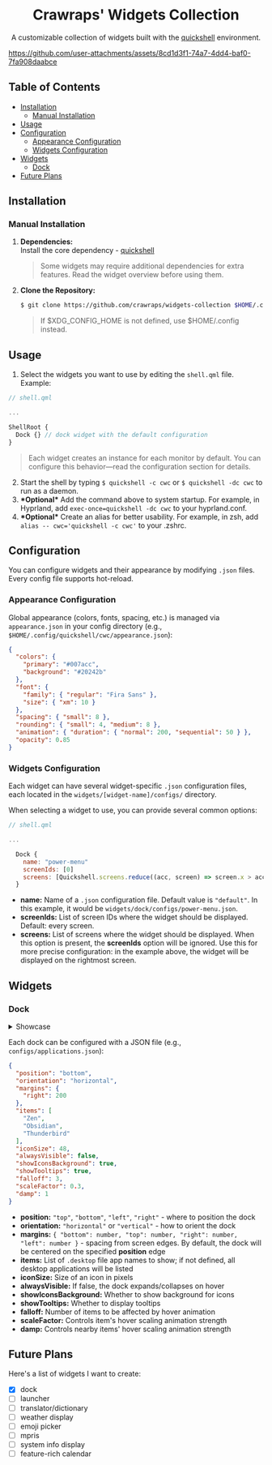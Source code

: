 
<h1 align=center>Crawraps' Widgets Collection</h1>

<div align=center>
  
A customizable collection of widgets built with the [quickshell](https://quickshell.outfoxxed.me/) environment.

</div>

https://github.com/user-attachments/assets/8cd1d3f1-74a7-4dd4-baf0-7fa908daabce

## Table of Contents

- [Installation](#installation)
  - [Manual Installation](#manual-installation)
- [Usage](#usage)
- [Configuration](#configuration)
  - [Appearance Configuration](#appearance-configuration)
  - [Widgets Configuration](#widgets-configuration)
- [Widgets](#widgets)
  - [Dock](#dock)
- [Future Plans](#future-plans)

## Installation

### Manual Installation

1. **Dependencies:**  
   Install the core dependency - [quickshell](https://quickshell.outfoxxed.me/docs/guide/install-setup/)

   > Some widgets may require additional dependencies for extra features. Read the widget overview before using them.

2. **Clone the Repository:**
   ```sh
   $ git clone https://github.com/crawraps/widgets-collection $HOME/.config/quickshell/cwc
   ```

   > If $XDG_CONFIG_HOME is not defined, use $HOME/.config instead.

## Usage

1. Select the widgets you want to use by editing the `shell.qml` file. Example:
```qml
// shell.qml

...

ShellRoot {
  Dock {} // dock widget with the default configuration
}
```

> Each widget creates an instance for each monitor by default. You can configure this behavior—read the configuration section for details.

2. Start the shell by typing `$ quickshell -c cwc` or `$ quickshell -dc cwc` to run as a daemon.
3. **\*Optional\*** Add the command above to system startup. For example, in Hyprland, add `exec-once=quickshell -dc cwc` to your hyprland.conf.
4. **\*Optional\*** Create an alias for better usability. For example, in zsh, add `alias -- cwc='quickshell -c cwc'` to your .zshrc.

## Configuration

You can configure widgets and their appearance by modifying `.json` files. Every config file supports hot-reload.

### Appearance Configuration

Global appearance (colors, fonts, spacing, etc.) is managed via `appearance.json` in your config directory (e.g., `$HOME/.config/quickshell/cwc/appearance.json`):

```json
{
  "colors": {
    "primary": "#007acc",
    "background": "#20242b"
  },
  "font": {
    "family": { "regular": "Fira Sans" },
    "size": { "xm": 10 }
  },
  "spacing": { "small": 8 },
  "rounding": { "small": 4, "medium": 8 },
  "animation": { "duration": { "normal": 200, "sequential": 50 } },
  "opacity": 0.85
}
```

### Widgets Configuration

Each widget can have several widget-specific `.json` configuration files, each located in the `widgets/[widget-name]/configs/` directory.

When selecting a widget to use, you can provide several common options:

```qml
// shell.qml

...

  Dock {
    name: "power-menu"
    screenIds: [0]
    screens: [Quickshell.screens.reduce((acc, screen) => screen.x > acc.x ? screen : acc, { x: -Infinity })]
  }
```

- **name:** Name of a `.json` configuration file. Default value is `"default"`. In this example, it would be `widgets/dock/configs/power-menu.json`.
- **screenIds:** List of screen IDs where the widget should be displayed. Default: every screen.
- **screens:** List of screens where the widget should be displayed. When this option is present, the **screenIds** option will be ignored. Use this for more precise configuration: in the example above, the widget will be displayed on the rightmost screen.

## Widgets

### Dock

<details>
<summary>Showcase</summary>
  
https://github.com/user-attachments/assets/9c57d09c-0931-4146-995b-eb85c1595df5

https://github.com/user-attachments/assets/5544e0da-eee4-4849-af37-8fa03f177b61
</details>

Each dock can be configured with a JSON file (e.g., `configs/applications.json`):

```json
{
  "position": "bottom",
  "orientation": "horizontal",
  "margins": {
    "right": 200
  },
  "items": [
    "Zen",
    "Obsidian",
    "Thunderbird"
  ],
  "iconSize": 48,
  "alwaysVisible": false,
  "showIconsBackground": true,
  "showTooltips": true,
  "falloff": 3,
  "scaleFactor": 0.3,
  "damp": 1
}
```

- **position:** `"top"`, `"bottom"`, `"left"`, `"right"` - where to position the dock
- **orientation:** `"horizontal"` or `"vertical"` - how to orient the dock
- **margins:** `{ "bottom": number, "top": number, "right": number, "left": number }` - spacing from screen edges. By default, the dock will be centered on the specified **position** edge
- **items:** List of `.desktop` file app names to show; if not defined, all desktop applications will be listed
- **iconSize:** Size of an icon in pixels 
- **alwaysVisible:** If false, the dock expands/collapses on hover
- **showIconsBackground:** Whether to show background for icons
- **showTooltips:** Whether to display tooltips
- **falloff:** Number of items to be affected by hover animation
- **scaleFactor:** Controls item's hover scaling animation strength
- **damp:** Controls nearby items' hover scaling animation strength

## Future Plans

Here's a list of widgets I want to create:

- [x] dock
- [ ] launcher
- [ ] translator/dictionary
- [ ] weather display
- [ ] emoji picker
- [ ] mpris
- [ ] system info display
- [ ] feature-rich calendar
